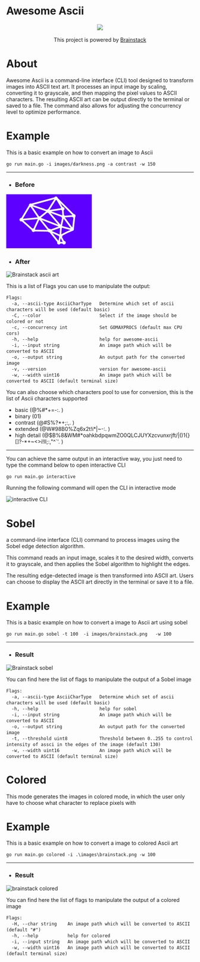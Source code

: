 # Awesome Ascii

<p align="center"><a href="https://brainstack.net/"><img src="https://utfs.io/f/FrKex1QcGVZwleCCGhIHcxW3F6gl8OE1jdApqh7mVrQ4uZft" /></a></p>
<p align="center">This project is powered by <a href="https://brainstack.net/">Brainstack</a></p>

# About

Awesome Ascii is a command-line interface (CLI) tool designed to transform images into ASCII text art.
It processes an input image by scaling, converting it to grayscale, and then mapping the pixel values to ASCII characters.
The resulting ASCII art can be output directly to the terminal or saved to a file.
The command also allows for adjusting the concurrency level to optimize performance.

# Example

This is a basic example on how to convert an image to Ascii

```
go run main.go -i images/darkness.png -a contrast -w 150
```

---

- ### Before

![Brainstack original image](./images//brainstack.png)

- ### After

![Brainstack ascii art](https://utfs.io/f/FrKex1QcGVZwRQ0gUWpBEk1tbfYnZjIPivUQOmq2WH4MVSlA)

This is a list of Flags you can use to manipulate the output:

```
Flags:
  -a, --ascii-type AsciiCharType   Determine which set of ascii characters will be used (default basic)
  -C, --color                      Select if the image should be colored or not
  -c, --concurrency int            Set GOMAXPROCS (default max CPU cors)
  -h, --help                       help for awesome-ascii
  -i, --input string               An image path which will be converted to ASCII
  -o, --output string              An output path for the converted image
  -v, --version                    version for awesome-ascii
  -w, --width uint16               An image path which will be converted to ASCII (default terminal size)
```

You can also choose which characters pool to use for conversion, this is the list of Ascii characters supported

- basic (@%#\*+=-:. )
- binary (01)
- contrast (@#S%?\*+;:,. )
- extended (@W#98B0%Zq6x2t!i\*|~-:. )
- high detail (@$B%8&WM#\*oahkbdpqwmZO0QLCJUYXzcvunxrjft/|()1{}[]?-\*+~<>i!lI;:,\"^`'. )

---

You can achieve the same output in an interactive way, you just need to type the command below to open interactive CLI

```
go run main.go interactive
```

Running the following command will open the CLI in interactive mode

![interactive CLI](https://utfs.io/f/FrKex1QcGVZw6DLRSnHaVQUetdiNz9By2oqCuThl65bWJYXL)

# Sobel

a command-line interface (CLI) command to process images using the Sobel edge detection algorithm.

This command reads an input image, scales it to the desired width, converts it to grayscale, and then applies the Sobel algorithm to highlight the edges.

The resulting edge-detected image is then transformed into ASCII art.
Users can choose to display the ASCII art directly in the terminal or save it to a file.

# Example

This is a basic example on how to convert a image to Ascii art using sobel

```
go run main.go sobel -t 100  -i images/brainstack.png   -w 100
```

---

- ### Result

![Brainstack sobel](https://utfs.io/f/FrKex1QcGVZwLcR8RagWgq670xtpHzUkIihK4aybwuLedAJX)

You can find here the list of flags to manipulate the output of a Sobel image

```
Flags:
  -a, --ascii-type AsciiCharType   Determine which set of ascii characters will be used (default basic)
  -h, --help                       help for sobel
  -i, --input string               An image path which will be converted to ASCII
  -o, --output string              An output path for the converted image
  -t, --threshold uint8            Threshold between 0..255 to control intensity of assci in the edges of the image (default 130)
  -w, --width uint16               An image path which will be converted to ASCII (default terminal size)
```

# Colored

This mode generates the images in colored mode, in which the user only have to choose what character to replace pixels with

# Example

This is a basic example on how to convert a image to colored Ascii art

```
go run main.go colored -i .\images\brainstack.png -w 100
```

---

- ### Result

![brainstack colored](https://utfs.io/f/FrKex1QcGVZwemw7g1SfRsYtegmXhrqPlVCwDZiIykW7cdnU)

You can find here the list of flags to manipulate the output of a colored image

```
Flags:
  -H, --char string    An image path which will be converted to ASCII (default "#")
  -h, --help           help for colored
  -i, --input string   An image path which will be converted to ASCII
  -w, --width uint16   An image path which will be converted to ASCII (default terminal size)
```
